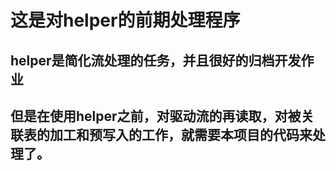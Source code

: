 # 这是对helper的前期处理程序

## helper是简化流处理的任务，并且很好的归档开发作业
## 但是在使用helper之前，对驱动流的再读取，对被关联表的加工和预写入的工作，就需要本项目的代码来处理了。
